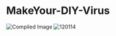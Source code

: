 # MakeYour-DIY-Virus
![Compiled Image](https://user-images.githubusercontent.com/109308073/195992854-402292b5-a0fd-4cc3-88ce-71ff1d6ec229.jpg)
![120114](https://user-images.githubusercontent.com/109308073/195993085-33e5747a-3ada-4804-83f9-0d950bfa4dd6.gif)
